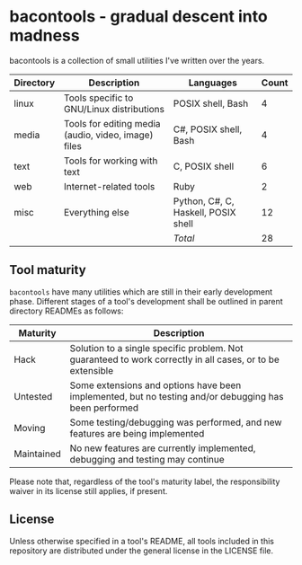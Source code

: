bacontools - gradual descent into madness
=========================================
bacontools is a collection of small utilities I've written over the years.

| Directory | Description                                         | Languages                           | Count |
|-----------|-----------------------------------------------------|-------------------------------------|-------|
| linux     | Tools specific to GNU/Linux distributions           | POSIX shell, Bash                   | 4     |
| media     | Tools for editing media (audio, video, image) files | C#, POSIX shell, Bash               | 4     |
| text      | Tools for working with text                         | C, POSIX shell                      | 6     |
| web       | Internet-related tools                              | Ruby                                | 2     |
| misc      | Everything else                                     | Python, C#, C, Haskell, POSIX shell | 12    |
|           |                                                     | *Total*                             | 28    |

Tool maturity
-------------
`bacontools` have many utilities which are still in their early development
phase. Different stages of a tool's development shall be outlined in parent
directory READMEs as follows:

| Maturity   | Description                                                                                               |
|------------|-----------------------------------------------------------------------------------------------------------|
| Hack       | Solution to a single specific problem. Not guaranteed to work correctly in all cases, or to be extensible |
| Untested   | Some extensions and options have been implemented, but no testing and/or debugging has been performed     |
| Moving     | Some testing/debugging was performed, and new features are being implemented                              |
| Maintained | No new features are currently implemented, debugging and testing may continue                             |

Please note that, regardless of the tool's maturity label, the responsibility
waiver in its license still applies, if present.

License
-------
Unless otherwise specified in a tool's README, all tools included in this
repository are distributed under the general license in the LICENSE file.
